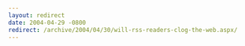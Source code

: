 ```yaml
---
layout: redirect
date: 2004-04-29 -0800
redirect: /archive/2004/04/30/will-rss-readers-clog-the-web.aspx/
---
```

